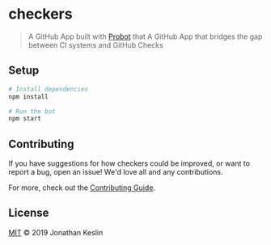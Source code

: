 # checkers

> A GitHub App built with [Probot](https://probot.github.io) that A GitHub App that bridges the gap between CI systems and GitHub Checks

## Setup

```sh
# Install dependencies
npm install

# Run the bot
npm start
```

## Contributing

If you have suggestions for how checkers could be improved, or want to report a bug, open an issue! We'd love all and any contributions.

For more, check out the [Contributing Guide](CONTRIBUTING.md).

## License

[MIT](LICENSE) © 2019 Jonathan Keslin
